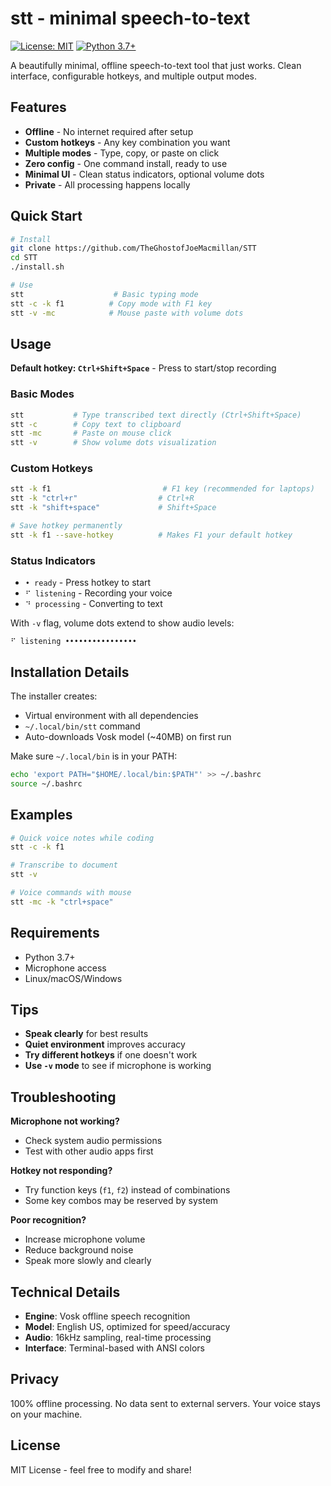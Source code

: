 # stt - minimal speech-to-text

[![License: MIT](https://img.shields.io/badge/License-MIT-yellow.svg)](https://opensource.org/licenses/MIT)
[![Python 3.7+](https://img.shields.io/badge/python-3.7+-blue.svg)](https://www.python.org/downloads/)

A beautifully minimal, offline speech-to-text tool that just works. Clean interface, configurable hotkeys, and multiple output modes.

## Features

- **Offline** - No internet required after setup
- **Custom hotkeys** - Any key combination you want  
- **Multiple modes** - Type, copy, or paste on click
- **Zero config** - One command install, ready to use
- **Minimal UI** - Clean status indicators, optional volume dots
- **Private** - All processing happens locally

## Quick Start

```bash
# Install
git clone https://github.com/TheGhostofJoeMacmillan/STT
cd STT
./install.sh

# Use
stt                    # Basic typing mode
stt -c -k f1          # Copy mode with F1 key  
stt -v -mc            # Mouse paste with volume dots
```

## Usage

**Default hotkey: `Ctrl+Shift+Space`** - Press to start/stop recording

### Basic Modes
```bash
stt           # Type transcribed text directly (Ctrl+Shift+Space)
stt -c        # Copy text to clipboard  
stt -mc       # Paste on mouse click
stt -v        # Show volume dots visualization
```

### Custom Hotkeys
```bash
stt -k f1                         # F1 key (recommended for laptops)
stt -k "ctrl+r"                  # Ctrl+R
stt -k "shift+space"             # Shift+Space

# Save hotkey permanently
stt -k f1 --save-hotkey          # Makes F1 your default hotkey
```

### Status Indicators
- `• ready` - Press hotkey to start
- `⠋ listening` - Recording your voice  
- `⠙ processing` - Converting to text

With `-v` flag, volume dots extend to show audio levels:
```
⠋ listening ••••••••••••••••
```

## Installation Details

The installer creates:
- Virtual environment with all dependencies
- `~/.local/bin/stt` command  
- Auto-downloads Vosk model (~40MB) on first run

Make sure `~/.local/bin` is in your PATH:
```bash
echo 'export PATH="$HOME/.local/bin:$PATH"' >> ~/.bashrc
source ~/.bashrc
```

## Examples

```bash
# Quick voice notes while coding
stt -c -k f1

# Transcribe to document  
stt -v

# Voice commands with mouse
stt -mc -k "ctrl+space"
```

## Requirements

- Python 3.7+
- Microphone access
- Linux/macOS/Windows

## Tips

- **Speak clearly** for best results
- **Quiet environment** improves accuracy  
- **Try different hotkeys** if one doesn't work
- **Use `-v` mode** to see if microphone is working

## Troubleshooting

**Microphone not working?**
- Check system audio permissions
- Test with other audio apps first

**Hotkey not responding?**  
- Try function keys (`f1`, `f2`) instead of combinations
- Some key combos may be reserved by system

**Poor recognition?**
- Increase microphone volume
- Reduce background noise
- Speak more slowly and clearly

## Technical Details

- **Engine**: Vosk offline speech recognition
- **Model**: English US, optimized for speed/accuracy
- **Audio**: 16kHz sampling, real-time processing
- **Interface**: Terminal-based with ANSI colors

## Privacy

100% offline processing. No data sent to external servers. Your voice stays on your machine.

## License

MIT License - feel free to modify and share!